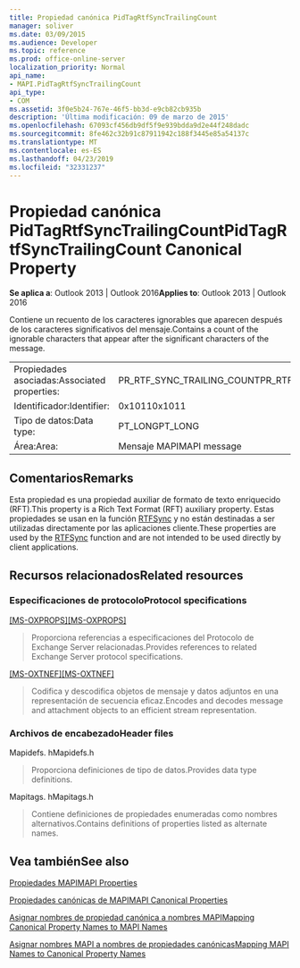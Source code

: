 ```yaml
---
title: Propiedad canónica PidTagRtfSyncTrailingCount
manager: soliver
ms.date: 03/09/2015
ms.audience: Developer
ms.topic: reference
ms.prod: office-online-server
localization_priority: Normal
api_name:
- MAPI.PidTagRtfSyncTrailingCount
api_type:
- COM
ms.assetid: 3f0e5b24-767e-46f5-bb3d-e9cb82cb935b
description: 'Última modificación: 09 de marzo de 2015'
ms.openlocfilehash: 67093cf456db9df5f9e939bdda9d2e44f248dadc
ms.sourcegitcommit: 8fe462c32b91c87911942c188f3445e85a54137c
ms.translationtype: MT
ms.contentlocale: es-ES
ms.lasthandoff: 04/23/2019
ms.locfileid: "32331237"
---
```

# <a name="pidtagrtfsynctrailingcount-canonical-property"></a><span data-ttu-id="b6aec-103">Propiedad canónica PidTagRtfSyncTrailingCount</span><span class="sxs-lookup"><span data-stu-id="b6aec-103">PidTagRtfSyncTrailingCount Canonical Property</span></span>

  
  
<span data-ttu-id="b6aec-104">**Se aplica a**: Outlook 2013 | Outlook 2016</span><span class="sxs-lookup"><span data-stu-id="b6aec-104">**Applies to**: Outlook 2013 | Outlook 2016</span></span> 
  
<span data-ttu-id="b6aec-105">Contiene un recuento de los caracteres ignorables que aparecen después de los caracteres significativos del mensaje.</span><span class="sxs-lookup"><span data-stu-id="b6aec-105">Contains a count of the ignorable characters that appear after the significant characters of the message.</span></span>
  
|||
|:-----|:-----|
|<span data-ttu-id="b6aec-106">Propiedades asociadas:</span><span class="sxs-lookup"><span data-stu-id="b6aec-106">Associated properties:</span></span>  <br/> |<span data-ttu-id="b6aec-107">PR_RTF_SYNC_TRAILING_COUNT</span><span class="sxs-lookup"><span data-stu-id="b6aec-107">PR_RTF_SYNC_TRAILING_COUNT</span></span>  <br/> |
|<span data-ttu-id="b6aec-108">Identificador:</span><span class="sxs-lookup"><span data-stu-id="b6aec-108">Identifier:</span></span>  <br/> |<span data-ttu-id="b6aec-109">0x1011</span><span class="sxs-lookup"><span data-stu-id="b6aec-109">0x1011</span></span>  <br/> |
|<span data-ttu-id="b6aec-110">Tipo de datos:</span><span class="sxs-lookup"><span data-stu-id="b6aec-110">Data type:</span></span>  <br/> |<span data-ttu-id="b6aec-111">PT_LONG</span><span class="sxs-lookup"><span data-stu-id="b6aec-111">PT_LONG</span></span>  <br/> |
|<span data-ttu-id="b6aec-112">Área:</span><span class="sxs-lookup"><span data-stu-id="b6aec-112">Area:</span></span>  <br/> |<span data-ttu-id="b6aec-113">Mensaje MAPI</span><span class="sxs-lookup"><span data-stu-id="b6aec-113">MAPI message</span></span>  <br/> |
   
## <a name="remarks"></a><span data-ttu-id="b6aec-114">Comentarios</span><span class="sxs-lookup"><span data-stu-id="b6aec-114">Remarks</span></span>

<span data-ttu-id="b6aec-115">Esta propiedad es una propiedad auxiliar de formato de texto enriquecido (RFT).</span><span class="sxs-lookup"><span data-stu-id="b6aec-115">This property is a Rich Text Format (RFT) auxiliary property.</span></span> <span data-ttu-id="b6aec-116">Estas propiedades se usan en la función [RTFSync](rtfsync.md) y no están destinadas a ser utilizadas directamente por las aplicaciones cliente.</span><span class="sxs-lookup"><span data-stu-id="b6aec-116">These properties are used by the [RTFSync](rtfsync.md) function and are not intended to be used directly by client applications.</span></span> 
  
## <a name="related-resources"></a><span data-ttu-id="b6aec-117">Recursos relacionados</span><span class="sxs-lookup"><span data-stu-id="b6aec-117">Related resources</span></span>

### <a name="protocol-specifications"></a><span data-ttu-id="b6aec-118">Especificaciones de protocolo</span><span class="sxs-lookup"><span data-stu-id="b6aec-118">Protocol specifications</span></span>

<span data-ttu-id="b6aec-119">[[MS-OXPROPS]](https://msdn.microsoft.com/library/f6ab1613-aefe-447d-a49c-18217230b148%28Office.15%29.aspx)</span><span class="sxs-lookup"><span data-stu-id="b6aec-119">[[MS-OXPROPS]](https://msdn.microsoft.com/library/f6ab1613-aefe-447d-a49c-18217230b148%28Office.15%29.aspx)</span></span>
  
> <span data-ttu-id="b6aec-120">Proporciona referencias a especificaciones del Protocolo de Exchange Server relacionadas.</span><span class="sxs-lookup"><span data-stu-id="b6aec-120">Provides references to related Exchange Server protocol specifications.</span></span>
    
<span data-ttu-id="b6aec-121">[[MS-OXTNEF]](https://msdn.microsoft.com/library/1f0544d7-30b7-4194-b58f-adc82f3763bb%28Office.15%29.aspx)</span><span class="sxs-lookup"><span data-stu-id="b6aec-121">[[MS-OXTNEF]](https://msdn.microsoft.com/library/1f0544d7-30b7-4194-b58f-adc82f3763bb%28Office.15%29.aspx)</span></span>
  
> <span data-ttu-id="b6aec-122">Codifica y descodifica objetos de mensaje y datos adjuntos en una representación de secuencia eficaz.</span><span class="sxs-lookup"><span data-stu-id="b6aec-122">Encodes and decodes message and attachment objects to an efficient stream representation.</span></span>
    
### <a name="header-files"></a><span data-ttu-id="b6aec-123">Archivos de encabezado</span><span class="sxs-lookup"><span data-stu-id="b6aec-123">Header files</span></span>

<span data-ttu-id="b6aec-124">Mapidefs. h</span><span class="sxs-lookup"><span data-stu-id="b6aec-124">Mapidefs.h</span></span>
  
> <span data-ttu-id="b6aec-125">Proporciona definiciones de tipo de datos.</span><span class="sxs-lookup"><span data-stu-id="b6aec-125">Provides data type definitions.</span></span>
    
<span data-ttu-id="b6aec-126">Mapitags. h</span><span class="sxs-lookup"><span data-stu-id="b6aec-126">Mapitags.h</span></span>
  
> <span data-ttu-id="b6aec-127">Contiene definiciones de propiedades enumeradas como nombres alternativos.</span><span class="sxs-lookup"><span data-stu-id="b6aec-127">Contains definitions of properties listed as alternate names.</span></span>
    
## <a name="see-also"></a><span data-ttu-id="b6aec-128">Vea también</span><span class="sxs-lookup"><span data-stu-id="b6aec-128">See also</span></span>



[<span data-ttu-id="b6aec-129">Propiedades MAPI</span><span class="sxs-lookup"><span data-stu-id="b6aec-129">MAPI Properties</span></span>](mapi-properties.md)
  
[<span data-ttu-id="b6aec-130">Propiedades canónicas de MAPI</span><span class="sxs-lookup"><span data-stu-id="b6aec-130">MAPI Canonical Properties</span></span>](mapi-canonical-properties.md)
  
[<span data-ttu-id="b6aec-131">Asignar nombres de propiedad canónica a nombres MAPI</span><span class="sxs-lookup"><span data-stu-id="b6aec-131">Mapping Canonical Property Names to MAPI Names</span></span>](mapping-canonical-property-names-to-mapi-names.md)
  
[<span data-ttu-id="b6aec-132">Asignar nombres MAPI a nombres de propiedades canónicas</span><span class="sxs-lookup"><span data-stu-id="b6aec-132">Mapping MAPI Names to Canonical Property Names</span></span>](mapping-mapi-names-to-canonical-property-names.md)

